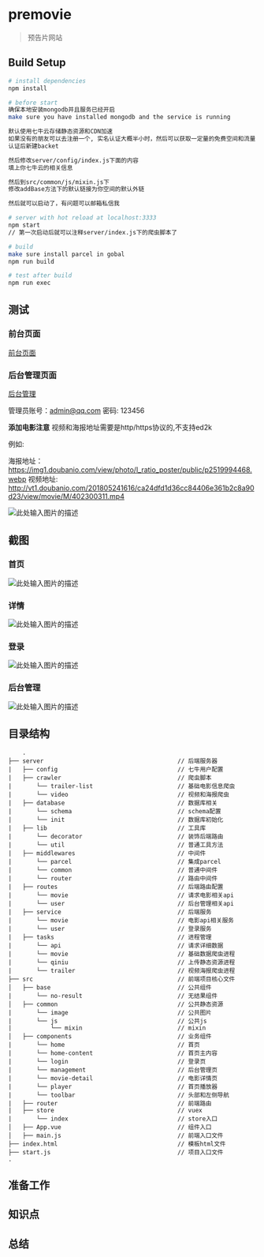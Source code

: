 ﻿# premovie

> 预告片网站

## Build Setup

``` bash
# install dependencies
npm install

# before start
确保本地安装mongodb并且服务已经开启
make sure you have installed mongodb and the service is running

默认使用七牛云存储静态资源和CDN加速
如果没有的朋友可以去注册一个, 实名认证大概半小时，然后可以获取一定量的免费空间和流量
认证后新建backet

然后修改server/config/index.js下面的内容
填上你七牛云的相关信息

然后到src/common/js/mixin.js下
修改addBase方法下的默认链接为你空间的默认外链

然后就可以启动了，有问题可以邮箱私信我

# server with hot reload at localhost:3333
npm start
// 第一次启动后就可以注释server/index.js下的爬虫脚本了

# build
make sure install parcel in gobal
npm run build

# test after build
npm run exec
```

## 测试
### 前台页面
[前台页面][1]
### 后台管理页面
[后台管理][2]

管理员账号：admin@qq.com
密码: 123456

**添加电影注意**
视频和海报地址需要是http/https协议的,不支持ed2k

例如:

海报地址：
https://img1.doubanio.com/view/photo/l_ratio_poster/public/p2519994468.webp
视频地址:
http://vt1.doubanio.com/201805241616/ca24dfd1d36cc84406e361b2c8a90d23/view/movie/M/402300311.mp4

![此处输入图片的描述][3]


## 截图
### 首页
![此处输入图片的描述][4]
### 详情
![此处输入图片的描述][5]
### 登录
![此处输入图片的描述][6]
### 后台管理
![此处输入图片的描述][7]

## 目录结构
```
    .
├── server                                      // 后端服务器
|   ├── config                                  // 七牛用户配置
|   ├── crawler                                 // 爬虫脚本
|       └── trailer-list                        // 基础电影信息爬虫
|       └── video                               // 视频和海报爬虫
|   ├── database                                // 数据库相关
|       └── schema                              // schema配置
|       └── init                                // 数据库初始化
|   ├── lib                                     // 工具库
|       └── decorator                           // 装饰后端路由
|       └── util                                // 普通工具方法
|   ├── middlewares                             // 中间件
|       └── parcel                              // 集成parcel
|       └── common                              // 普通中间件
|       └── router                              // 路由中间件
|   ├── routes                                  // 后端路由配置
|       └── movie                               // 请求电影相关api
|       └── user                                // 后台管理相关api
|   ├── service                                 // 后端服务
|       └── movie                               // 电影api相关服务
|       └── user                                // 登录服务
|   ├── tasks                                   // 进程管理
|       └── api                                 // 请求详细数据
|       └── movie                               // 基础数据爬虫进程
|       └── qiniu                               // 上传静态资源进程
|       └── trailer                             // 视频海报爬虫进程
├── src                                         // 前端项目核心文件
│   ├── base                                    // 公共组件
|       └── no-result                           // 无结果组件
│   ├── common                                  // 公共静态资源
|       └── image                               // 公共图片
|       └── js                                  // 公共js
|           └── mixin                           // mixin
│   ├── components                              // 业务组件
|       └── home                                // 首页
|       └── home-content                        // 首页主内容
|       └── login                               // 登录页
|       └── management                          // 后台管理页
|       └── movie-detail                        // 电影详情页
|       └── player                              // 首页播放器
|       └── toolbar                             // 头部和左侧导航
|   ├── router                                  // 前端路由
|   ├── store                                   // vuex
|       └── index                               // store入口
│   ├── App.vue                                 // 组件入口
│   ├── main.js                                 // 前端入口文件
├── index.html                                  // 模板html文件
├── start.js                                    // 项目入口文件
.

```
## 准备工作
## 知识点
## 总结

  [1]: http://premovie.hasakei66.com/
  [2]: http://premovie.hasakei66.com/management
  [3]: https://ws1.sinaimg.cn/large/e8323205gy1frmi81dy3fj20qe0ftq3n.jpg
  [4]: https://ws1.sinaimg.cn/large/e8323205gy1frmj7tnjjmj213v0jn13t.jpg
  [5]: https://ws1.sinaimg.cn/large/e8323205gy1frmj82b4amj213t0joaht.jpg
  [6]: https://ws1.sinaimg.cn/large/e8323205gy1frmj7wcfp8j21400jnq3k.jpg
  [7]: https://ws1.sinaimg.cn/large/e8323205gy1frmj804qquj213w0jngpy.jpg
  